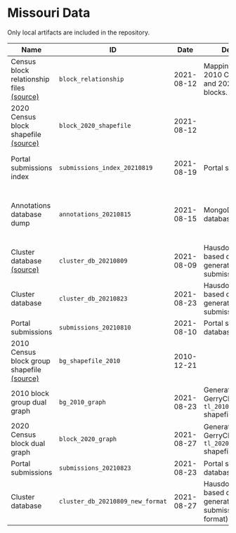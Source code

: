 # Missouri Data

Only local artifacts are included in the repository.

| Name | ID | Date | Description | Author(s) | References | Type | Local? | Path |
|------|----|------|-------------|-----------|------------|------|--------|------|
| Census block relationship files [(source)](https://www2.census.gov/geo/docs/maps-data/data/rel2020/t10t20/TAB2010_TAB2020_ST29.zip) | `block_relationship` | 2021-08-12 | Mappings between 2010 Census blocks and 2020 Census blocks. | United States Census Bureau | [U.S. Census relationship files](https://www.census.gov/geographies/reference-files/time-series/geo/relationship-files.html) | `table` | ❌ | `tab2010_tab2020_st29_mo.txt` |
| 2020 Census block shapefile [(source)](https://www2.census.gov/geo/tiger/TIGER2020/TABBLOCK20/tl_2020_29_tabblock20.zip) | `block_2020_shapefile` | 2021-08-12 |  | United States Census Bureau | [U.S. Census TIGER/Line shapefiles](https://www.census.gov/geographies/mapping-files/time-series/geo/tiger-line-file.html) | `shapefile_zip` | ❌ | `tl_2020_29_tabblock20` |
| Portal submissions index | `submissions_index_20210819` | 2021-08-19 | Portal submissions | Parker Rule | [Missouri Public Comment Portal](https://portal.missouri-mapping.org/) | `json` | ✅ | `mo_submissions_index_20210819.json` |
| Annotations database dump | `annotations_20210815` | 2021-08-15 | MongoDB annotations database dump. | MGGG annotators, Maxwell Fan, Parker Rule |  | `json` | ✅ | `MO_dump_20210815.jsonl` |
| Cluster database [(source)](https://drive.google.com/uc?id=1xwqeUh0HzvQ1sTbSvIuFZH4edimG7uxO) | `cluster_db_20210809` | 2021-08-09 | Hausdorff distance-based clusters generated on COI submissions. | Parker Edwards, Ari Stern |  | `pickle` | ❌ | `mo_cluster_db_20210809.pkl` |
| Cluster database | `cluster_db_20210823` | 2021-08-23 | Hausdorff distance-based clusters generated on COI submissions. | Parker Rule |  | `pickle` | ✅ | `mo_cluster_db_20210823.pkl` |
| Portal submissions | `submissions_20210810` | 2021-08-10 | Portal submissions database dump. | Robbie Veglahn |  | `table` | ✅ | `MOCumulativeAug10.csv` |
| 2010 Census block group shapefile [(source)](https://www2.census.gov/geo/tiger/TIGER2010/BG/2010/tl_2010_29_bg10.zip) | `bg_shapefile_2010` | 2010-12-21 |  | United States Census Bureau | [U.S. Census TIGER/Line shapefiles](https://www.census.gov/geographies/mapping-files/time-series/geo/tiger-line-file.html) | `shapefile_zip` | ❌ | `tl_2010_29_bg10` |
| 2010 block group dual graph | `bg_2010_graph` | 2021-08-23 | Generated with GerryChain from `tl_2010_29_bg10` shapefile. | Parker Rule |  | `json` | ✅ | `tl_2010_29_bg10.json` |
| 2020 Census block dual graph | `block_2020_graph` | 2021-08-27 | Generated with GerryChain from `tl_2020_29_tabblock20` shapefile. | Parker Rule |  | `json` | ✅ | `tl_2020_29_tabblock20.json` |
| Portal submissions | `submissions_20210823` | 2021-08-23 | Portal submissions database dump. | Parker Rule |  | `table` | ✅ | `mo_submissions_20210823.csv` |
| Cluster database | `cluster_db_20210809_new_format` | 2021-08-27 | Hausdorff distance-based clusters generated on COI submissions (new format). | Parker Edwards, Parker Rule, Ari Stern |  | `pickle` | ✅ | `mo_cluster_db_20210809_new_format.pkl` |
